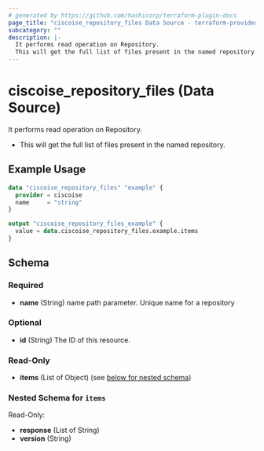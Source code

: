 ```yaml
---
# generated by https://github.com/hashicorp/terraform-plugin-docs
page_title: "ciscoise_repository_files Data Source - terraform-provider-ciscoise"
subcategory: ""
description: |-
  It performs read operation on Repository.
  This will get the full list of files present in the named repository.
---
```


# ciscoise_repository_files (Data Source)

It performs read operation on Repository.

- This will get the full list of files present in the named repository.

## Example Usage

```terraform
data "ciscoise_repository_files" "example" {
  provider = ciscoise
  name     = "string"
}

output "ciscoise_repository_files_example" {
  value = data.ciscoise_repository_files.example.items
}
```

<!-- schema generated by tfplugindocs -->
## Schema

### Required

- **name** (String) name path parameter. Unique name for a repository

### Optional

- **id** (String) The ID of this resource.

### Read-Only

- **items** (List of Object) (see [below for nested schema](#nestedatt--items))

<a id="nestedatt--items"></a>
### Nested Schema for `items`

Read-Only:

- **response** (List of String)
- **version** (String)


